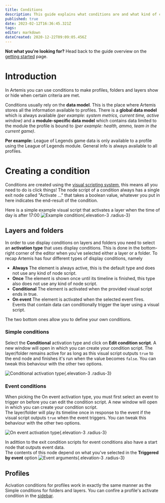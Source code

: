 ```yaml
---
title: Conditions
description: This guide explains what conditions are and what kind of conditions you can define to create layers that respond to conditions and events.
published: true
date: 2023-02-12T16:36:45.321Z
tags: 
editor: markdown
dateCreated: 2020-12-22T09:09:05.456Z
---
```


**Not what you're looking for?**
Head back to the guide overview on the [getting started](/guides/user) page.

# Introduction
In Artemis you can use conditions to make profiles, folders and layers show or hide when certain criteria are met. 

Conditions usually rely on the **data model**. This is the place where Artemis stores all the information available to profiles. There is a **global data model** which is always available *(per example: system metrics, current time, active window)* and a **module-specific data model** which contains data limited to the module the profile is bound to *(per example: health, ammo, team in the current game)*.

**Per example:** League of Legends game data is only available to a profile using the League of Legends module. General info is always available to all profiles.

# Creating a condition
Conditions are created using the [visual scripting system](/guides/user/profiles/nodes), this means all you need to do is click things!
The node script of a condition always has a single exit node called "Activate ..." that takes a boolean value, whatever you put in here indicates the end-result of the condition. 

Here is a simple example visual script that activates a layer when the time of day is after 17:00
![Example condition](https://i.imgur.com/EC7NIJv.png){.elevation-3 .radius-3}

## Layers and folders
In order to use display conditions on layers and folders you need to select an **activation type** that uses display conditions. This is done in the bottom-right corner of the editor when you've selected either a layer or a folder. To recap Artemis has four different types of display conditions, namely

- **Always**
The element is always active, this is the default type and does not use any kind of node script.
- **Once**
The element is shown once until its timeline is finished, this type also does not use any kind of node script.
- **Conditional**
The element is activated when the provided visual script ends in true.
- **On event**
The element is activated when the selected event fires.  
Events that contain data can conditionally trigger the layer using a visual script.

The two bottom ones allow you to define your own conditions.

### Simple conditions
Select the **Conditional** activation type and click on **Edit condition script**.
A new window will open in which you can create your condition script. The layer/folder remains active for as long as this visual script outputs `true` to the end node and finishes it's run when the value becomes `false`. You can tweak this behaviour with the other two options.

![Conditional activation type](https://i.imgur.com/ix985W3.png){.elevation-3 .radius-3}

### Event conditions
When picking the On event activation type, you must first select an event to trigger on before you can edit the condition script.
A new window will open in which you can create your condition script.   
The layer/folder will play its timeline once in response to the event if the visual script outputs `true` when the event triggers. You can tweak this behaviour with the other two options.

![On event activation type](https://i.imgur.com/DccmRQ9.png){.elevation-3 .radius-3}

In adittion to the exit condition scripts for event conditions also have a start node that outputs event data.  
The contents of this node depend on what you've selected in the **Triggered by event** option
![Event arguments](https://i.imgur.com/0AQW0l5.png){.elevation-3 .radius-3}

## Profiles
Acivation conditions for profiles work in exactly the same manner as the Simple conditions for folders and layers.
You can confire a profile's activate condition in the [sidebar](/guides/user/sidebar#activation-conditions). 